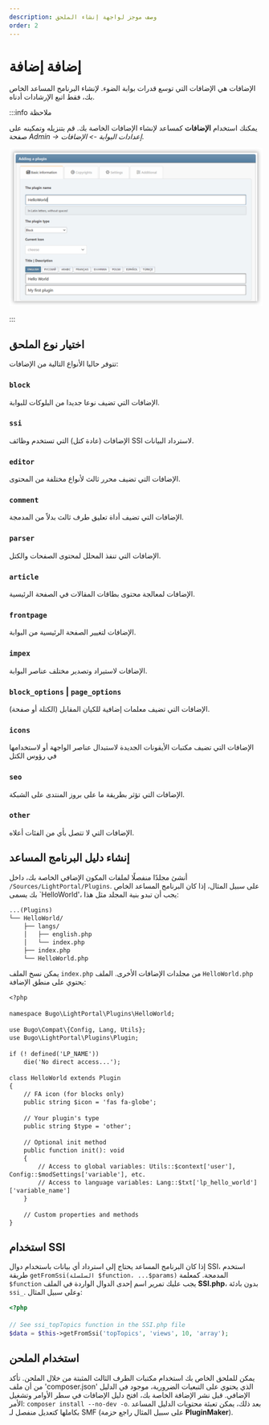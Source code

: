 ```yaml
---
description: وصف موجز لواجهة إنشاء الملحق
order: 2
---
```


# إضافة إضافة

الإضافات هي الإضافات التي توسع قدرات بوابة الضوء. لإنشاء البرنامج المساعد الخاص بك، فقط اتبع الإرشادات أدناه.

:::info ملاحظة

يمكنك استخدام **الإضافات** كمساعد لإنشاء الإضافات الخاصة بك. قم بتنزيله وتمكينه على صفحة _Admin -> إعدادات البوابة -> الإضافات_.

![Create a new plugin with PluginMaker](create_plugin.png)

:::

## اختيار نوع الملحق

تتوفر حاليا الأنواع التالية من الإضافات:

### `block`

الإضافات التي تضيف نوعا جديدا من البلوكات للبوابة.

### `ssi`

الإضافات (عادة كتل) التي تستخدم وظائف SSI لاسترداد البيانات.

### `editor`

الإضافات التي تضيف محرر ثالث لأنواع مختلفة من المحتوى.

### `comment`

الإضافات التي تضيف أداة تعليق طرف ثالث بدلاً من المدمجة.

### `parser`

الإضافات التي تنفذ المحلل لمحتوى الصفحات والكتل.

### `article`

الإضافات لمعالجة محتوى بطاقات المقالات في الصفحة الرئيسية.

### `frontpage`

الإضافات لتغيير الصفحة الرئيسية من البوابة.

### `impex`

الإضافات لاستيراد وتصدير مختلف عناصر البوابة.

### `block_options` | `page_options`

الإضافات التي تضيف معلمات إضافية للكيان المقابل (الكتلة أو صفحة).

### `icons`

الإضافات التي تضيف مكتبات الأيقونات الجديدة لاستبدال عناصر الواجهة أو لاستخدامها في رؤوس الكتل

### `seo`

الإضافات التي تؤثر بطريقة ما على بروز المنتدى على الشبكة.

### `other`

الإضافات التي لا تتصل بأي من الفئات أعلاه.

## إنشاء دليل البرنامج المساعد

أنشئ مجلدًا منفصلًا لملفات المكون الإضافي الخاصة بك، داخل `/Sources/LightPortal/Plugins`. على سبيل المثال، إذا كان البرنامج المساعد الخاص بك يسمى \`HelloWorld'، يجب أن تبدو بنية المجلد مثل هذا:

```
...(Plugins)
└── HelloWorld/
    ├── langs/
    │   ├── english.php
    │   └── index.php
    ├── index.php
    └── HelloWorld.php
```

يمكن نسخ الملف `index.php` من مجلدات الإضافات الأخرى. الملف `HelloWorld.php` يحتوي على منطق الإضافة:

```php:line-numbers
<?php

namespace Bugo\LightPortal\Plugins\HelloWorld;

use Bugo\Compat\{Config, Lang, Utils};
use Bugo\LightPortal\Plugins\Plugin;

if (! defined('LP_NAME'))
	die('No direct access...');

class HelloWorld extends Plugin
{
    // FA icon (for blocks only)
    public string $icon = 'fas fa-globe';

    // Your plugin's type
    public string $type = 'other';

    // Optional init method
    public function init(): void
    {
        // Access to global variables: Utils::$context['user'], Config::$modSettings['variable'], etc.
        // Access to language variables: Lang::$txt['lp_hello_world']['variable_name']
    }

    // Custom properties and methods
}

```

## استخدام SSI

إذا كان البرنامج المساعد يحتاج إلى استرداد أي بيانات باستخدام دوال SSI، استخدم طريقة `getFromSsi(السلسلة $function، ...$params)` المدمجة. كمعلمة `$function` يجب عليك تمرير اسم إحدى الدوال الواردة في الملف **SSI.php**، بدون بادئة `ssi_`. وعلى سبيل المثال:

```php
<?php

// See ssi_topTopics function in the SSI.php file
$data = $this->getFromSsi('topTopics', 'views', 10, 'array');
```

## استخدام الملحن

يمكن للملحق الخاص بك استخدام مكتبات الطرف الثالث المثبتة من خلال الملحن. تأكد من أن ملف 'composer.json' الذي يحتوي على التبعيات الضرورية، موجود في الدليل الإضافي. قبل نشر الإضافة الخاصة بك، افتح دليل الإضافات في سطر الأوامر وتشغيل الأمر: `composer install --no-dev -o`. بعد ذلك، يمكن تعبئة محتويات الدليل المساعد بكاملها كتعديل منفصل لـ SMF (على سبيل المثال راجع حزمة **PluginMaker**).
